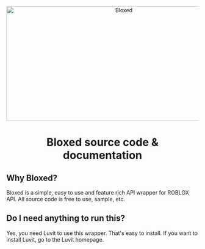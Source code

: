 <p align="center">
<a href="https://github.com/LuauProgrammer/Bloxed"><img src="https://cdn.discordapp.com/attachments/830220362326999041/876138220428095510/bloxed2.png" alt="Bloxed" height="300" width="600" /></a>
</p>


<h1 align="center">Bloxed source code & documentation</a></h1>

## Why Bloxed?

Bloxed is a simple, easy to use and feature rich API wrapper for ROBLOX API. All source code is free to use, sample, etc. 

## Do I need anything to run this?

Yes, you need Luvit to use this wrapper. That's easy to install. If you want to install Luvit, go to the Luvit homepage.
